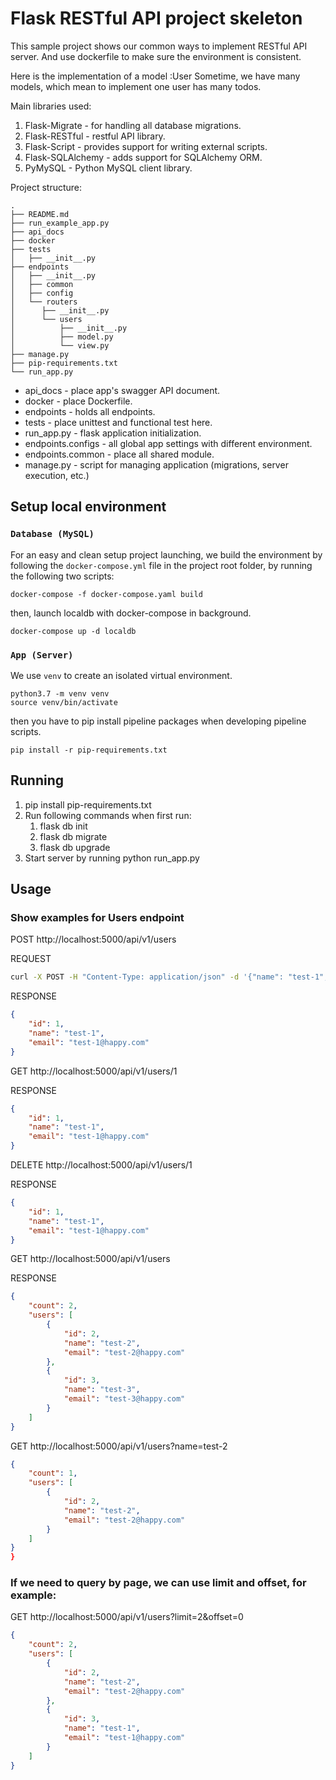 # Flask RESTful API project skeleton

This sample project shows our common ways to implement RESTful API server. And use dockerfile to make sure the environment is consistent.

Here is the implementation of a model :User
Sometime, we have many models, which mean to implement one user has many todos.

Main libraries used:
1. Flask-Migrate - for handling all database migrations.
2. Flask-RESTful - restful API library.
3. Flask-Script - provides support for writing external scripts.
4. Flask-SQLAlchemy - adds support for SQLAlchemy ORM.
5. PyMySQL - Python MySQL client library.

Project structure:
```
.
├── README.md
├── run_example_app.py
├── api_docs
├── docker
├── tests
│   ├── __init__.py
├── endpoints
│   ├── __init__.py
│   ├── common
│   ├── config
│   └── routers
│      ├── __init__.py
│      └── users
│          ├── __init__.py
│          ├── model.py
│          └── view.py
├── manage.py
├── pip-requirements.txt
└── run_app.py
```

* api_docs - place app's swagger API document.
* docker - place Dockerfile.
* endpoints - holds all endpoints.
* tests - place unittest and functional test here.
* run_app.py - flask application initialization.
* endpoints.configs - all global app settings with different environment.
* endpoints.common - place all shared module.
* manage.py - script for managing application (migrations, server execution, etc.)


## Setup local environment
### `Database (MySQL)`

For an easy and clean setup project launching, we build the environment by following the `docker-compose.yml` file in the project root folder, by running the following two scripts:
```
docker-compose -f docker-compose.yaml build
```
then, launch localdb with docker-compose in background.
```
docker-compose up -d localdb
```

### `App (Server)`
We use `venv` to create an isolated virtual environment.
```
python3.7 -m venv venv
source venv/bin/activate
```

then you have to pip install pipeline packages when developing pipeline scripts.
```
pip install -r pip-requirements.txt
```

## Running 

1. pip install pip-requirements.txt
2. Run following commands when first run:
    1. flask db init
    2. flask db migrate
    3. flask db upgrade
3. Start server by running python run_app.py


## Usage
### Show examples for Users endpoint
POST http://localhost:5000/api/v1/users

REQUEST
```Bash
curl -X POST -H "Content-Type: application/json" -d '{"name": "test-1","email":"test-1@happy.com"}' http://localhost:5000/api/v1/users
```

RESPONSE
```json
{
    "id": 1,
    "name": "test-1",
    "email": "test-1@happy.com"
}
```
GET http://localhost:5000/api/v1/users/1

RESPONSE
```json
{
    "id": 1,
    "name": "test-1",
    "email": "test-1@happy.com"
}
```
DELETE http://localhost:5000/api/v1/users/1

RESPONSE
```json
{
    "id": 1,
    "name": "test-1",
    "email": "test-1@happy.com"
}
```
GET http://localhost:5000/api/v1/users

RESPONSE
```json
{
    "count": 2,
    "users": [
        {
            "id": 2,
            "name": "test-2",
            "email": "test-2@happy.com"
        },
        {
            "id": 3,
            "name": "test-3",
            "email": "test-3@happy.com"
        }
    ]
}
```

GET http://localhost:5000/api/v1/users?name=test-2
```json
{
    "count": 1,
    "users": [
        {
            "id": 2,
            "name": "test-2",
            "email": "test-2@happy.com"
        }
    ]
}
}
```

### If we need to query by page, we can use limit and offset, for example:
GET http://localhost:5000/api/v1/users?limit=2&offset=0
```json
{
    "count": 2,
    "users": [
        {
            "id": 2,
            "name": "test-2",
            "email": "test-2@happy.com"
        },
        {
            "id": 3,
            "name": "test-1",
            "email": "test-1@happy.com"
        }
    ]
}
```
